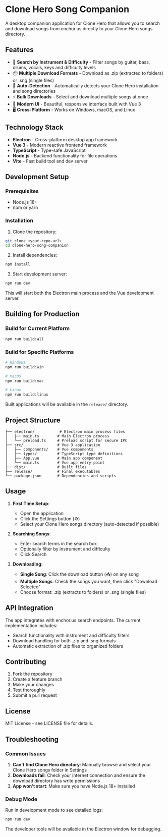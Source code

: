 # Clone Hero Song Companion

A desktop companion application for Clone Hero that allows you to search and download songs from enchor.us directly to your Clone Hero songs directory.

## Features

- 🎸 **Search by Instrument & Difficulty** - Filter songs by guitar, bass, drums, vocals, keys and difficulty levels
- 📦 **Multiple Download Formats** - Download as .zip (extracted to folders) or .sng (single files)
- 🔄 **Auto-Detection** - Automatically detects your Clone Hero installation and song directories
- ⚡ **Bulk Downloads** - Select and download multiple songs at once
- 🎨 **Modern UI** - Beautiful, responsive interface built with Vue 3
- 🖥️ **Cross-Platform** - Works on Windows, macOS, and Linux

## Technology Stack

- **Electron** - Cross-platform desktop app framework
- **Vue 3** - Modern reactive frontend framework
- **TypeScript** - Type-safe JavaScript
- **Node.js** - Backend functionality for file operations
- **Vite** - Fast build tool and dev server

## Development Setup

### Prerequisites

- Node.js 18+ 
- npm or yarn

### Installation

1. Clone the repository:
```bash
git clone <your-repo-url>
cd clone-hero-song-companion
```

2. Install dependencies:
```bash
npm install
```

3. Start development server:
```bash
npm run dev
```

This will start both the Electron main process and the Vue development server.

## Building for Production

### Build for Current Platform
```bash
npm run build:all
```

### Build for Specific Platforms
```bash
# Windows
npm run build:win

# macOS
npm run build:mac

# Linux
npm run build:linux
```

Built applications will be available in the `release/` directory.

## Project Structure

```
├── electron/           # Electron main process files
│   ├── main.ts        # Main Electron process
│   └── preload.ts     # Preload script for secure IPC
├── src/               # Vue 3 application
│   ├── components/    # Vue components
│   ├── types/         # TypeScript type definitions
│   ├── App.vue        # Main app component
│   └── main.ts        # Vue app entry point
├── dist/              # Built files
├── release/           # Final executables
└── package.json       # Dependencies and scripts
```

## Usage

1. **First Time Setup**:
   - Open the application
   - Click the Settings button (⚙️)
   - Select your Clone Hero songs directory (auto-detected if possible)

2. **Searching Songs**:
   - Enter search terms in the search box
   - Optionally filter by instrument and difficulty
   - Click Search

3. **Downloading**:
   - **Single Song**: Click the download button (📥) on any song
   - **Multiple Songs**: Check the songs you want, then click "Download Selected"
   - Choose format: .zip (extracts to folders) or .sng (single files)

## API Integration

The app integrates with enchor.us search endpoints. The current implementation includes:
- Search functionality with instrument and difficulty filters
- Download handling for both .zip and .sng formats
- Automatic extraction of .zip files to organized folders

## Contributing

1. Fork the repository
2. Create a feature branch
3. Make your changes
4. Test thoroughly
5. Submit a pull request

## License

MIT License - see LICENSE file for details.

## Troubleshooting

### Common Issues

1. **Can't find Clone Hero directory**: Manually browse and select your Clone Hero songs folder in Settings
2. **Downloads fail**: Check your internet connection and ensure the download directory has write permissions
3. **App won't start**: Make sure you have Node.js 18+ installed

### Debug Mode

Run in development mode to see detailed logs:
```bash
npm run dev
```

The developer tools will be available in the Electron window for debugging.
